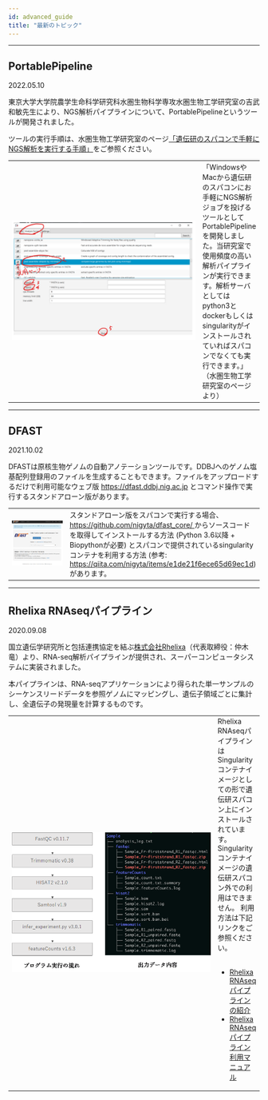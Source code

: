 ```yaml
---
id: advanced_guide
title: "最新のトピック"
---
```


---
## PortablePipeline

2022.05.10

東京大学大学院農学生命科学研究科水圏生物科学専攻水圏生物工学研究室の吉武和敏先生により、NGS解析パイプラインについて、PortablePipelineというツールが開発されました。

ツールの実行手順は、水圏生物工学研究室のページ<a href="https://www.suikou.fs.a.u-tokyo.ac.jp/blog/2022/04/28/%e9%81%ba%e4%bc%9d%e7%a0%94%e3%81%ae%e3%82%b9%e3%83%91%e3%82%b3%e3%83%b3%e3%81%a7%e6%89%8b%e8%bb%bd%e3%81%abngs%e8%a7%a3%e6%9e%90%e3%82%92%e5%ae%9f%e8%a1%8c%e3%81%99%e3%82%8b%e6%89%8b%e9%a0%86/">「遺伝研のスパコンで手軽にNGS解析を実行する手順」</a>をご参照ください。

<table>
<tr>
<td width="400">

![](portablepipeline.png)
</td>
<td valign="top">
「WindowsやMacから遺伝研のスパコンにお手軽にNGS解析ジョブを投げるツールとしてPortablePipelineを開発しました。当研究室で使用頻度の高い解析パイプラインが実行できます。解析サーバとしてはpython3とdockerもしくはsingularityがインストールされていればスパコンでなくても実行できます。」（水圏生物工学研究室のページより）
</td>
</tr>
</table>

---

## DFAST

2021.10.02

DFASTは原核生物ゲノムの自動アノテーションツールです。DDBJへのゲノム塩基配列登録用のファイルを生成することもできます。ファイルをアップロードするだけで利用可能なウェブ版 https://dfast.ddbj.nig.ac.jp とコマンド操作で実行するスタンドアローン版があります。

<table>
<tr>
<td width="400">

![](dfast.png)
</td>
<td valign="top">
スタンドアローン版をスパコンで実行する場合、<a href="https://github.com/nigyta/dfast_core/">https://github.com/nigyta/dfast_core/ </a>からソースコードを取得してインストールする方法 (Python 3.6以降 + Biopythonが必要) とスパコンで提供されているsingularityコンテナを利用する方法 (参考: <a href="https://qiita.com/nigyta/items/e1de21f6ece65d69ec1d">https://qiita.com/nigyta/items/e1de21f6ece65d69ec1d</a>) があります。
</td>
</tr>
</table>

---

## Rhelixa RNAseqパイプライン

2020.09.08

国立遺伝学研究所と包括連携協定を結ぶ[株式会社Rhelixa](https://www.rhelixa.com/)（代表取締役：仲木 竜）より、RNA-seq解析パイプラインが提供され、スーパーコンピュータシステムに実装されました。

本パイプラインは、RNA-seqアプリケーションにより得られた単一サンプルのシーケンスリードデータを参照ゲノムにマッピングし、遺伝子領域ごとに集計し、全遺伝子の発現量を計算するものです。

<table>
<tr>
<td width="400">

![](Rhelixa_RNAseq1.png)

</td>
<td valign="top">
Rhelixa RNAseqパイプラインはSingularityコンテナイメージとしての形で遺伝研スパコン上にインストールされています。
Singularityコンテナイメージの遺伝研スパコン外での利用はできません。
利用方法は下記リンクをご参照ください。<br />
<br />

- [Rhelixa RNAseqパイプラインの紹介](/advanced_guides/Rhelixa_RNAseq)
- [Rhelixa RNAseqパイプライン 利用マニュアル](/advanced_guides/Rhelixa_RNAseq_manual)

</td>
</tr>
</table>



